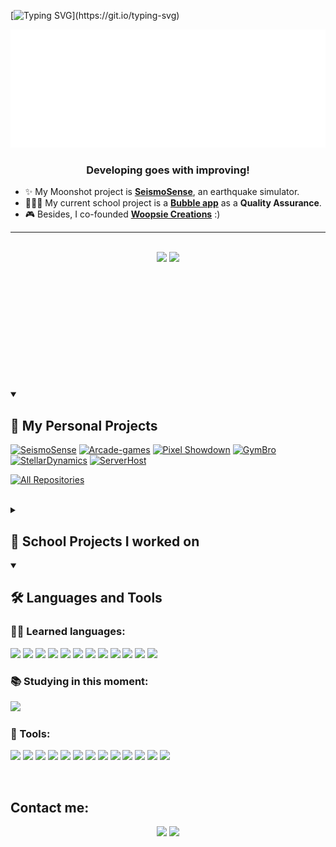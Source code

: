 [![Typing SVG](https://readme-typing-svg.herokuapp.com/?color=FF3670&size=35&center=true&vCenter=true&width=1000&lines=Hello+World!;Welcome+to+my+GitHub+profile!;I+am+Enzo+Guillouche;A+Software+Engineering+Student.)](https://git.io/typing-svg)

![Enzo Intro](https://github.com/EnzoGuillouche/EnzoGuillouche/raw/main/Enzo.svg)

<h3 align="center"> Developing goes with improving! </h3>

- :sparkles: My Moonshot project is [**SeismoSense**](https://github.com/EnzoGuillouche/SeismoSense), an earthquake simulator.
- 👩🏽‍🚀 My current school project is a [**Bubble app**](https://github.com/algosup/2024-2025-project-5-bubble-intermarche-team-6) as a **Quality Assurance**.
- 🎮 Besides, I co-founded [**Woopsie Creations**](https://github.com/Woopsie-Creations) :)

<hr>
<br>  

<div align="center" style="margin-bottom:200px">
 <img src="https://github-readme-stats.vercel.app/api?username=EnzoGuillouche&show_icons=true&theme=tokyonight">
 <img src="https://github-readme-stats.vercel.app/api/top-langs/?username=EnzoGuillouche&layout=pie&theme=tokyonight">
</div>


<details open> 
  <summary><h2>📕 My Personal Projects</h2></summary>

  <p align="left">
    <a href="https://github.com/EnzoGuillouche/SeismoSense"><img width="278" src="https://denvercoder1-github-readme-stats.vercel.app/api/pin/?username=EnzoGuillouche&repo=SeismoSense&theme=radical&bg_color=1F222E&title_color=F85D7F&hide_border=true&icon_color=F8D866&show_icons=false" alt="SeismoSense"></a>
    <a href="https://github.com/EnzoGuillouche/Arcade-games"><img width="278" src="https://denvercoder1-github-readme-stats.vercel.app/api/pin/?username=EnzoGuillouche&repo=Arcade-games&theme=radical&bg_color=1F222E&title_color=F85D7F&hide_border=true&icon_color=F8D866&show_icons=false" alt="Arcade-games"></a>
   <a href="https://github.com/EnzoGuillouche/PixelShowdown"><img width="278" src="https://denvercoder1-github-readme-stats.vercel.app/api/pin/?username=EnzoGuillouche&repo=PixelShowdown&theme=radical&bg_color=1F222E&title_color=F85D7F&hide_border=true&icon_color=F8D866&show_icons=false" alt="Pixel Showdown"></a>
   <a href="https://github.com/EnzoGuillouche/GymBro"><img width="278" src="https://denvercoder1-github-readme-stats.vercel.app/api/pin/?username=EnzoGuillouche&repo=GymBro&theme=radical&bg_color=1F222E&title_color=F85D7F&hide_border=true&icon_color=F8D866&show_icons=false" alt="GymBro"></a>
   <a href="https://github.com/EnzoGuillouche/StellarDynamics"><img width="278" src="https://denvercoder1-github-readme-stats.vercel.app/api/pin/?username=EnzoGuillouche&repo=StellarDynamics&theme=radical&bg_color=1F222E&title_color=F85D7F&hide_border=true&icon_color=F8D866&show_icons=false" alt="StellarDynamics"></a>
   <a href="https://github.com/EnzoGuillouche/ServerHost"><img width="278" src="https://denvercoder1-github-readme-stats.vercel.app/api/pin/?username=EnzoGuillouche&repo=ServerHost&theme=radical&bg_color=1F222E&title_color=F85D7F&hide_border=true&icon_color=F8D866&show_icons=false" alt="ServerHost"></a>
  </p>

  <a href="https://github.com/EnzoGuillouche?tab=repositories&sort=stargazers"><img alt="All Repositories" title="All Repositories" src="https://custom-icon-badges.demolab.com/badge/-Click%20Here%20For%20All%20My%20Repos-1F222E?style=for-the-badge&logoColor=aqua&logo=repo"/></a>
</details>

<br>

<details> 
  <summary><h2>📘 School Projects I worked on</h2></summary>

**2024-2025**
  <p align="left">
    <a href="https://github.com/algosup/2024-2025-project-5-bubble-intermarche-team-6"><img width="278" src="https://denvercoder1-github-readme-stats.vercel.app/api/pin/?username=algosup&repo=2024-2025-project-5-bubble-intermarche-team-6&theme=radical&bg_color=1F222E&title_color=F85D7F&hide_border=true&icon_color=F8D866&show_icons=false" alt="2024-2025-project-5-bubble-intermarche-team-6"></a>
    <a href="https://github.com/algosup/2024-2025-project-4-web-fpga-team-7"><img width="278" src="https://denvercoder1-github-readme-stats.vercel.app/api/pin/?username=algosup&repo=2024-2025-project-4-web-fpga-team-7&theme=radical&bg_color=1F222E&title_color=F85D7F&hide_border=true&icon_color=F8D866&show_icons=false" alt="2024-2025-project-4-web-fpga-team-7"></a>
    <a href="https://github.com/algosup/2024-2025-project-3-quickest-path-team-6"><img width="278" src="https://denvercoder1-github-readme-stats.vercel.app/api/pin/?username=algosup&repo=2024-2025-project-3-quickest-path-team-6&theme=radical&bg_color=1F222E&title_color=F85D7F&hide_border=true&icon_color=F8D866&show_icons=false" alt="2024-2025-project-3-quickest-path-team-6"></a>
    <a href="https://github.com/algosup/2024-2025-project-2-serious-game-team-6"><img width="278" src="https://denvercoder1-github-readme-stats.vercel.app/api/pin/?username=algosup&repo=2024-2025-project-2-serious-game-team-6&theme=radical&bg_color=1F222E&title_color=F85D7F&hide_border=true&icon_color=F8D866&show_icons=false" alt="2024-2025-project-2-serious-game-team-6"></a>
    <a href="https://github.com/algosup/2024-2025-project-1-fpga-team-6"><img width="278" src="https://denvercoder1-github-readme-stats.vercel.app/api/pin/?username=algosup&repo=2024-2025-project-1-fpga-team-6&theme=radical&bg_color=1F222E&title_color=F85D7F&hide_border=true&icon_color=F8D866&show_icons=false" alt="2024-2025-project-1-fpga-team-6"></a>
  </p>

**2023-2024**
 <p align="left">
   <a href="https://github.com/algosup/2023-2024-project-5-flutter-team-1"><img width="278" src="https://denvercoder1-github-readme-stats.vercel.app/api/pin/?username=algosup&repo=2023-2024-project-5-flutter-team-1&theme=radical&bg_color=1F222E&title_color=F85D7F&hide_border=true&icon_color=F8D866&show_icons=false" alt="2023-2024-project-5-flutter-team-1"></a>
    <a href="https://github.com/algosup/2023-2024-project-4-sportshield-team-2"><img width="278" src="https://denvercoder1-github-readme-stats.vercel.app/api/pin/?username=algosup&repo=2023-2024-project-4-sportshield-team-2&theme=radical&bg_color=1F222E&title_color=F85D7F&hide_border=true&icon_color=F8D866&show_icons=false" alt="2023-2024-project-4-sportshield-team-2"></a>
    <a href="https://github.com/algosup/2023-2024-project-3-virtual-processor-team-2"><img width="278" src="https://denvercoder1-github-readme-stats.vercel.app/api/pin/?username=algosup&repo=2023-2024-project-3-virtual-processor-team-2&theme=radical&bg_color=1F222E&title_color=F85D7F&hide_border=true&icon_color=F8D866&show_icons=false" alt="2023-2024-project-3-virtual-processor-team-2"></a>
    <a href="https://github.com/algosup/2023-2024-project-2-x86-retrogaming-team-7"><img width="278" src="https://denvercoder1-github-readme-stats.vercel.app/api/pin/?username=algosup&repo=2023-2024-project-2-x86-retrogaming-team-7&theme=radical&bg_color=1F222E&title_color=F85D7F&hide_border=true&icon_color=F8D866&show_icons=false" alt="2023-2024-project-2-x86-retrogaming-team-7"></a>
  </p>

</details>

<details open> 
  <summary><h2>🛠️ Languages and Tools</h2></summary>

<h3>👨‍💻 Learned languages:</h3>

<kbd><img src="https://img.icons8.com/?size=192&id=gVK745a4Vaur&format=png" height="40px"></kbd>
<kbd><img src="https://cdn.jsdelivr.net/gh/devicons/devicon@latest/icons/c/c-original.svg" height="40px"></kbd>
<kbd><img src="https://cdn.jsdelivr.net/gh/devicons/devicon@latest/icons/cplusplus/cplusplus-original.svg" height="40px"></kbd>
<kbd><img src="https://cdn.jsdelivr.net/gh/devicons/devicon@latest/icons/csharp/csharp-original.svg" height="40px"></kbd>
<kbd><img src="https://cdn.jsdelivr.net/gh/devicons/devicon@latest/icons/html5/html5-original-wordmark.svg" height="40px"></kbd>
<kbd><img src="https://cdn.jsdelivr.net/gh/devicons/devicon@latest/icons/css3/css3-original-wordmark.svg" height="40px"></kbd>
<kbd><img src="https://cdn.jsdelivr.net/gh/devicons/devicon@latest/icons/javascript/javascript-original.svg" height="40px"></kbd>
<kbd><img src="https://cdn.jsdelivr.net/gh/devicons/devicon@latest/icons/react/react-original-wordmark.svg" height="40px"></kbd>
<kbd><img src="https://cdn.jsdelivr.net/gh/devicons/devicon@latest/icons/typescript/typescript-original.svg" height="40px"></kbd>
<kbd><img src="https://cdn.jsdelivr.net/gh/devicons/devicon@latest/icons/vitejs/vitejs-original.svg" height="40px"></kbd>
<kbd><img src="https://cdn.jsdelivr.net/gh/devicons/devicon@latest/icons/python/python-original-wordmark.svg" height="40px"></kbd>
<kbd><img src="https://cdn.jsdelivr.net/gh/devicons/devicon@latest/icons/flutter/flutter-original.svg" height="40px"></kbd>

  <h3>📚 Studying in this moment:</h3>

<kbd><img src="https://cdn.jsdelivr.net/gh/devicons/devicon@latest/icons/raspberrypi/raspberrypi-original.svg" height="40px"></kbd>

  <h3>🧰 Tools:</h3>

<kbd><img src="https://cdn.jsdelivr.net/gh/devicons/devicon@latest/icons/git/git-original.svg" height="40px"></kbd>
<kbd><img src="https://cdn.jsdelivr.net/gh/devicons/devicon@latest/icons/github/github-original.svg" height="40px"></kbd>
<kbd><img src="https://cdn.jsdelivr.net/gh/devicons/devicon@latest/icons/figma/figma-original.svg" height="40px"></kbd>
<kbd><img src="https://cdn.jsdelivr.net/gh/devicons/devicon@latest/icons/canva/canva-original.svg" height="40px"></kbd>
<kbd><img src="https://cdn.jsdelivr.net/gh/devicons/devicon@latest/icons/stackoverflow/stackoverflow-original.svg" height="40px"></kbd>
<kbd><img src="https://cdn.jsdelivr.net/gh/devicons/devicon@latest/icons/trello/trello-original.svg" height="40px"></kbd>
<kbd><img src="https://cdn.jsdelivr.net/gh/devicons/devicon@latest/icons/windows8/windows8-original.svg" height="40px"></kbd>
<kbd><img src="https://cdn.jsdelivr.net/gh/devicons/devicon@latest/icons/apple/apple-original.svg" height="40px"></kbd>
<kbd><img src="https://cdn.jsdelivr.net/gh/devicons/devicon@latest/icons/vscode/vscode-original.svg" height="40px"></kbd>
<kbd><img src="https://cdn.jsdelivr.net/gh/devicons/devicon@latest/icons/msdos/msdos-original.svg" height="40px"></kbd>
<kbd><img src="https://cdn.jsdelivr.net/gh/devicons/devicon@latest/icons/androidstudio/androidstudio-original.svg" height="40px"></kbd>
<kbd><img src="https://cdn.jsdelivr.net/gh/devicons/devicon@latest/icons/arduino/arduino-original.svg" height="40px"></kbd>
<kbd><img src="https://cdn.jsdelivr.net/gh/devicons/devicon@latest/icons/unity/unity-original.svg" height="40px"></kbd>
</details>


<br>

## Contact me:
<div align="center">
    <a href = "mailto: enzoguillouche@gmail.com"><img loading="lazy" src="https://skillicons.dev/icons?i=gmail" target="_blank"></a>
    <a href="https://www.linkedin.com/in/enzoguillouche/" target="_blank"><img loading="lazy" src="https://skillicons.dev/icons?i=linkedin" target="_blank"></a>   
</div>
